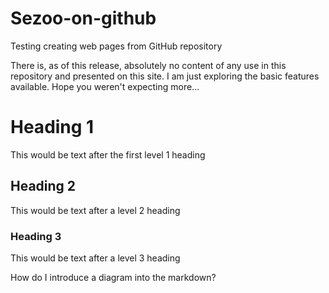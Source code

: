 # Sezoo-on-github
Testing creating web pages from GitHub repository 

There is, as of this release, absolutely no content of any use in this repository and presented on this site. I am just exploring the basic features available. Hope you weren't expecting more...

# Heading 1
This would be text after the first level 1 heading
## Heading 2
This would be text after a level 2 heading
### Heading 3
This would be text after a level 3 heading

How do I introduce a diagram into the markdown?

